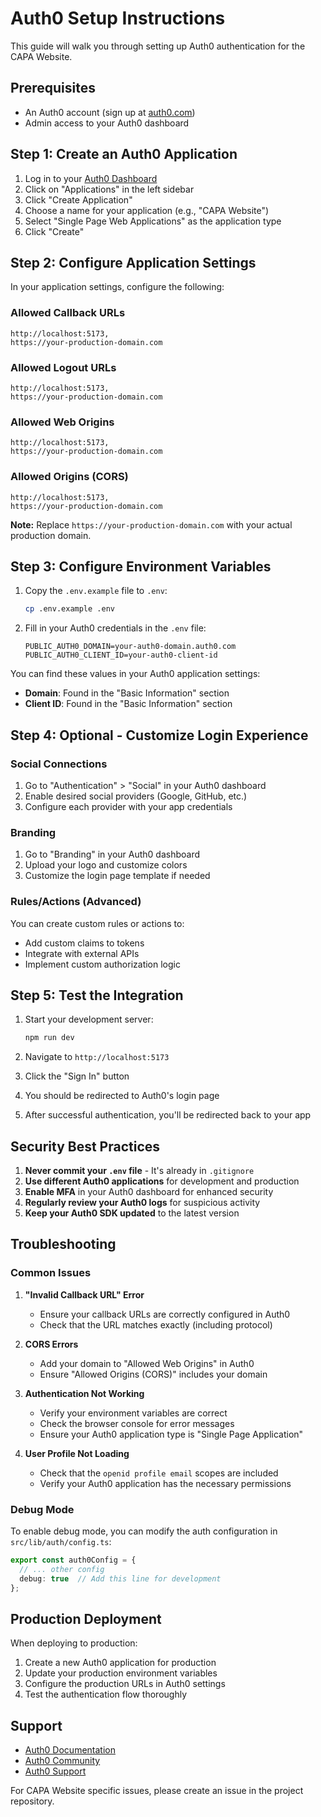 # Auth0 Setup Instructions

This guide will walk you through setting up Auth0 authentication for the CAPA Website.

## Prerequisites

- An Auth0 account (sign up at [auth0.com](https://auth0.com))
- Admin access to your Auth0 dashboard

## Step 1: Create an Auth0 Application

1. Log in to your [Auth0 Dashboard](https://manage.auth0.com)
2. Click on "Applications" in the left sidebar
3. Click "Create Application"
4. Choose a name for your application (e.g., "CAPA Website")
5. Select "Single Page Web Applications" as the application type
6. Click "Create"

## Step 2: Configure Application Settings

In your application settings, configure the following:

### Allowed Callback URLs
```
http://localhost:5173,
https://your-production-domain.com
```

### Allowed Logout URLs
```
http://localhost:5173,
https://your-production-domain.com
```

### Allowed Web Origins
```
http://localhost:5173,
https://your-production-domain.com
```

### Allowed Origins (CORS)
```
http://localhost:5173,
https://your-production-domain.com
```

**Note:** Replace `https://your-production-domain.com` with your actual production domain.

## Step 3: Configure Environment Variables

1. Copy the `.env.example` file to `.env`:
   ```bash
   cp .env.example .env
   ```

2. Fill in your Auth0 credentials in the `.env` file:
   ```env
   PUBLIC_AUTH0_DOMAIN=your-auth0-domain.auth0.com
   PUBLIC_AUTH0_CLIENT_ID=your-auth0-client-id
   ```

You can find these values in your Auth0 application settings:
- **Domain**: Found in the "Basic Information" section
- **Client ID**: Found in the "Basic Information" section

## Step 4: Optional - Customize Login Experience

### Social Connections
1. Go to "Authentication" > "Social" in your Auth0 dashboard
2. Enable desired social providers (Google, GitHub, etc.)
3. Configure each provider with your app credentials

### Branding
1. Go to "Branding" in your Auth0 dashboard
2. Upload your logo and customize colors
3. Customize the login page template if needed

### Rules/Actions (Advanced)
You can create custom rules or actions to:
- Add custom claims to tokens
- Integrate with external APIs
- Implement custom authorization logic

## Step 5: Test the Integration

1. Start your development server:
   ```bash
   npm run dev
   ```

2. Navigate to `http://localhost:5173`
3. Click the "Sign In" button
4. You should be redirected to Auth0's login page
5. After successful authentication, you'll be redirected back to your app

## Security Best Practices

1. **Never commit your `.env` file** - It's already in `.gitignore`
2. **Use different Auth0 applications** for development and production
3. **Enable MFA** in your Auth0 dashboard for enhanced security
4. **Regularly review your Auth0 logs** for suspicious activity
5. **Keep your Auth0 SDK updated** to the latest version

## Troubleshooting

### Common Issues

1. **"Invalid Callback URL" Error**
   - Ensure your callback URLs are correctly configured in Auth0
   - Check that the URL matches exactly (including protocol)

2. **CORS Errors**
   - Add your domain to "Allowed Web Origins" in Auth0
   - Ensure "Allowed Origins (CORS)" includes your domain

3. **Authentication Not Working**
   - Verify your environment variables are correct
   - Check the browser console for error messages
   - Ensure your Auth0 application type is "Single Page Application"

4. **User Profile Not Loading**
   - Check that the `openid profile email` scopes are included
   - Verify your Auth0 application has the necessary permissions

### Debug Mode

To enable debug mode, you can modify the auth configuration in `src/lib/auth/config.ts`:

```typescript
export const auth0Config = {
  // ... other config
  debug: true  // Add this line for development
};
```

## Production Deployment

When deploying to production:

1. Create a new Auth0 application for production
2. Update your production environment variables
3. Configure the production URLs in Auth0 settings
4. Test the authentication flow thoroughly

## Support

- [Auth0 Documentation](https://auth0.com/docs)
- [Auth0 Community](https://community.auth0.com)
- [Auth0 Support](https://support.auth0.com)

For CAPA Website specific issues, please create an issue in the project repository.